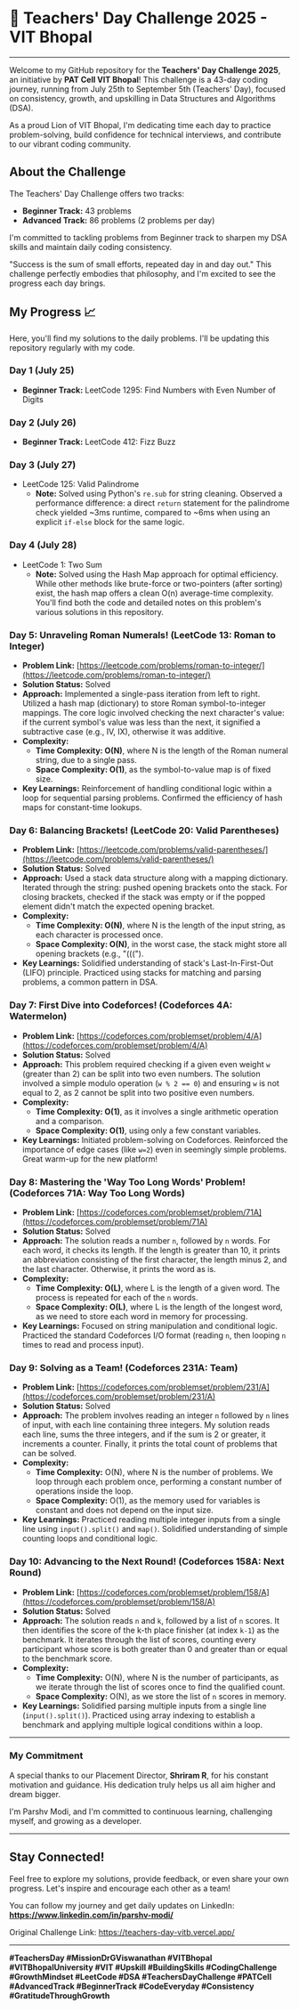 # 🚀 Teachers' Day Challenge 2025 - VIT Bhopal

---

Welcome to my GitHub repository for the **Teachers' Day Challenge 2025**, an initiative by **PAT Cell VIT Bhopal**! This challenge is a 43-day coding journey, running from July 25th to September 5th (Teachers' Day), focused on consistency, growth, and upskilling in Data Structures and Algorithms (DSA).

As a proud Lion of VIT Bhopal, I'm dedicating time each day to practice problem-solving, build confidence for technical interviews, and contribute to our vibrant coding community.

## About the Challenge

The Teachers' Day Challenge offers two tracks:
* **Beginner Track:** 43 problems
* **Advanced Track:** 86 problems (2 problems per day)

I'm committed to tackling problems from Beginner track to sharpen my DSA skills and maintain daily coding consistency. 

"Success is the sum of small efforts, repeated day in and day out." This challenge perfectly embodies that philosophy, and I'm excited to see the progress each day brings.

## My Progress 📈

Here, you'll find my solutions to the daily problems. I'll be updating this repository regularly with my code.

### Day 1 (July 25)
* **Beginner Track:** LeetCode 1295: Find Numbers with Even Number of Digits

### Day 2 (July 26)
* **Beginner Track:** LeetCode 412: Fizz Buzz

### Day 3 (July 27)
* LeetCode 125: Valid Palindrome
    * **Note:** Solved using Python's `re.sub` for string cleaning. Observed a performance difference: a direct `return` statement for the palindrome check yielded ~3ms runtime, compared to ~6ms when using an explicit `if-else` block for the same logic.

### Day 4 (July 28)
* LeetCode 1: Two Sum
    * **Note:** Solved using the Hash Map approach for optimal efficiency. While other methods like brute-force or two-pointers (after sorting) exist, the hash map offers a clean O(n) average-time complexity. You'll find both the code and detailed notes on this problem's various solutions in this repository.

### **Day 5: Unraveling Roman Numerals! (LeetCode 13: Roman to Integer)**
* **Problem Link:** [https://leetcode.com/problems/roman-to-integer/](https://leetcode.com/problems/roman-to-integer/)
* **Solution Status:** Solved
* **Approach:** Implemented a single-pass iteration from left to right. Utilized a hash map (dictionary) to store Roman symbol-to-integer mappings. The core logic involved checking the next character's value: if the current symbol's value was less than the next, it signified a subtractive case (e.g., IV, IX), otherwise it was additive.
* **Complexity:**
    * **Time Complexity: O(N)**, where N is the length of the Roman numeral string, due to a single pass.
    * **Space Complexity: O(1)**, as the symbol-to-value map is of fixed size.
* **Key Learnings:** Reinforcement of handling conditional logic within a loop for sequential parsing problems. Confirmed the efficiency of hash maps for constant-time lookups.

### **Day 6: Balancing Brackets! (LeetCode 20: Valid Parentheses)**
* **Problem Link:** [https://leetcode.com/problems/valid-parentheses/](https://leetcode.com/problems/valid-parentheses/)
* **Solution Status:** Solved
* **Approach:** Used a stack data structure along with a mapping dictionary. Iterated through the string: pushed opening brackets onto the stack. For closing brackets, checked if the stack was empty or if the popped element didn't match the expected opening bracket.
* **Complexity:**
    * **Time Complexity: O(N)**, where N is the length of the input string, as each character is processed once.
    * **Space Complexity: O(N)**, in the worst case, the stack might store all opening brackets (e.g., "(((").
* **Key Learnings:** Solidified understanding of stack's Last-In-First-Out (LIFO) principle. Practiced using stacks for matching and parsing problems, a common pattern in DSA.

### **Day 7: First Dive into Codeforces! (Codeforces 4A: Watermelon)**
* **Problem Link:** [https://codeforces.com/problemset/problem/4/A](https://codeforces.com/problemset/problem/4/A)
* **Solution Status:** Solved
* **Approach:** This problem required checking if a given even weight `w` (greater than 2) can be split into two even numbers. The solution involved a simple modulo operation (`w % 2 == 0`) and ensuring `w` is not equal to 2, as 2 cannot be split into two positive even numbers.
* **Complexity:**
    * **Time Complexity: O(1)**, as it involves a single arithmetic operation and a comparison.
    * **Space Complexity: O(1)**, using only a few constant variables.
* **Key Learnings:** Initiated problem-solving on Codeforces. Reinforced the importance of edge cases (like `w=2`) even in seemingly simple problems. Great warm-up for the new platform!

### **Day 8: Mastering the 'Way Too Long Words' Problem! (Codeforces 71A: Way Too Long Words)**
* **Problem Link:** [https://codeforces.com/problemset/problem/71A](https://codeforces.com/problemset/problem/71A)
* **Solution Status:** Solved
* **Approach:** The solution reads a number `n`, followed by `n` words. For each word, it checks its length. If the length is greater than 10, it prints an abbreviation consisting of the first character, the length minus 2, and the last character. Otherwise, it prints the word as is.
* **Complexity:**
    * **Time Complexity: O(L)**, where L is the length of a given word. The process is repeated for each of the `n` words.
    * **Space Complexity: O(L)**, where L is the length of the longest word, as we need to store each word in memory for processing.
* **Key Learnings:** Focused on string manipulation and conditional logic. Practiced the standard Codeforces I/O format (reading `n`, then looping `n` times to read and process input).

### **Day 9: Solving as a Team! (Codeforces 231A: Team)**
* **Problem Link:** [https://codeforces.com/problemset/problem/231/A](https://codeforces.com/problemset/problem/231/A)
* **Solution Status:** Solved
* **Approach:** The problem involves reading an integer `n` followed by `n` lines of input, with each line containing three integers. My solution reads each line, sums the three integers, and if the sum is 2 or greater, it increments a counter. Finally, it prints the total count of problems that can be solved.
* **Complexity:**
    * **Time Complexity:** O(N), where N is the number of problems. We loop through each problem once, performing a constant number of operations inside the loop.
    * **Space Complexity:** O(1), as the memory used for variables is constant and does not depend on the input size.
* **Key Learnings:** Practiced reading multiple integer inputs from a single line using `input().split()` and `map()`. Solidified understanding of simple counting loops and conditional logic.

### **Day 10: Advancing to the Next Round! (Codeforces 158A: Next Round)**
* **Problem Link:** [https://codeforces.com/problemset/problem/158/A](https://codeforces.com/problemset/problem/158/A)
* **Solution Status:** Solved
* **Approach:** The solution reads `n` and `k`, followed by a list of `n` scores. It then identifies the score of the k-th place finisher (at index `k-1`) as the benchmark. It iterates through the list of scores, counting every participant whose score is both greater than 0 and greater than or equal to the benchmark score.
* **Complexity:**
    * **Time Complexity:** O(N), where N is the number of participants, as we iterate through the list of scores once to find the qualified count.
    * **Space Complexity:** O(N), as we store the list of `n` scores in memory.
* **Key Learnings:** Solidified parsing multiple inputs from a single line (`input().split()`). Practiced using array indexing to establish a benchmark and applying multiple logical conditions within a loop.

---

### My Commitment

A special thanks to our Placement Director, **Shriram R**, for his constant motivation and guidance. His dedication truly helps us all aim higher and dream bigger.

I'm Parshv Modi, and I'm committed to continuous learning, challenging myself, and growing as a developer.

---

## Stay Connected!

Feel free to explore my solutions, provide feedback, or even share your own progress. Let's inspire and encourage each other as a team!

You can follow my journey and get daily updates on LinkedIn: **https://www.linkedin.com/in/parshv-modi/**

Original Challenge Link: https://teachers-day-vitb.vercel.app/

---

**#TeachersDay #MissionDrGViswanathan #VITBhopal #VITBhopalUniversity #VIT #Upskill #BuildingSkills #CodingChallenge #GrowthMindset #LeetCode #DSA #TeachersDayChallenge #PATCell #AdvancedTrack #BeginnerTrack #CodeEveryday #Consistency #GratitudeThroughGrowth**
